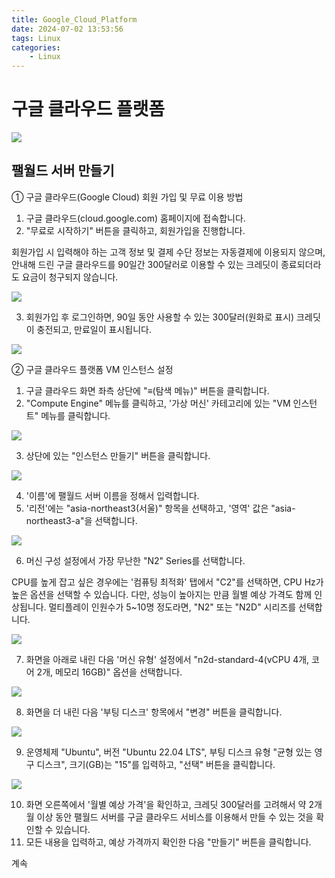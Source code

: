```yaml
---
title: Google_Cloud_Platform
date: 2024-07-02 13:53:56
tags: Linux
categories:
    - Linux
---
```

# 구글 클라우드 플랫폼

![](/image/xhmb4das.png)

## 팰월드 서버 만들기


① 구글 클라우드(Google Cloud) 회원 가입 및 무료 이용 방법

1. 구글 클라우드(cloud.google.com) 홈페이지에 접속합니다.
2. "무료로 시작하기" 버튼을 클릭하고, 회원가입을 진행합니다.

회원가입 시 입력해야 하는 고객 정보 및 결제 수단 정보는 자동결제에 이용되지 않으며, 안내해 드린 구글 클라우드를 90일간 300달러로 이용할 수 있는 크레딧이 종료되더라도 요금이 청구되지 않습니다.

![](/image/g1.png)

3. 회원가입 후 로그인하면, 90일 동안 사용할 수 있는 300달러(원화로 표시) 크레딧이 충전되고, 만료일이 표시됩니다.

![](/image/g2.png)

② 구글 클라우드 플랫폼 VM 인스턴스 설정
1. 구글 클라우드 화면 좌측 상단에 "≡(탐색 메뉴)" 버튼을 클릭합니다.
2. "Compute Engine" 메뉴를 클릭하고, '가상 머신' 카테고리에 있는 "VM 인스턴트" 메뉴를 클릭합니다.

![](/image/g3.png)

3. 상단에 있는 "인스턴스 만들기" 버튼을 클릭합니다.

![](/image/g4.png)

4. '이름'에 팰월드 서버 이름을 정해서 입력합니다.
5. '리전'에는 "asia-northeast3(서울)" 항목을 선택하고, '영역' 값은 "asia-northeast3-a"을 선택합니다.

![](/image/g5.png)

6. 머신 구성 설정에서 가장 무난한 "N2" Series를 선택합니다.

CPU를 높게 잡고 싶은 경우에는 '컴퓨팅 최적화' 탭에서 "C2"를 선택하면, CPU Hz가 높은 옵션을 선택할 수 있습니다. 다만, 성능이 높아지는 만큼 월별 예상 가격도 함께 인상됩니다.
멀티플레이 인원수가 5~10명 정도라면, "N2" 또는 "N2D" 시리즈를 선택합니다.

![](/image/g6.png)

7. 화면을 아래로 내린 다음 '머신 유형' 설정에서 "n2d-standard-4(vCPU 4개, 코어 2개, 메모리 16GB)" 옵션을 선택합니다.

![](/image/g7.png)

8. 화면을 더 내린 다음 '부팅 디스크' 항목에서 "변경" 버튼을 클릭합니다.

![](/image/g8.png)

9. 운영체제 "Ubuntu", 버전 "Ubuntu 22.04 LTS", 부팅 디스크 유형 "균형 있는 영구 디스크", 크기(GB)는 "15"를 입력하고, "선택" 버튼을 클릭합니다.

![](/image/g9.png)

10. 화면 오른쪽에서 '월별 예상 가격'을 확인하고, 크레딧 300달러를 고려해서 약 2개월 이상 동안 팰월드 서버를 구글 클라우드 서비스를 이용해서 만들 수 있는 것을 확인할 수 있습니다.
11. 모든 내용을 입력하고, 예상 가격까지 확인한 다음 "만들기" 버튼을 클릭합니다.

계속